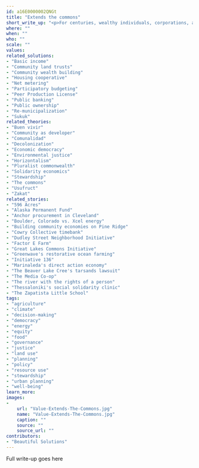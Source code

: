 ```yaml
---
id: a16E0000002QNGt
title: "Extends the commons"
short_write_up: "<p>For centuries, wealthy individuals, corporations, and the state have sought to enclose and privatize commonly held resources, particularly those belonging to indigenous and agrarian societies that understand our relationship to the commons as one of stewardship rather than ownership. These communities have resisted such encroachments, fighting not just to defend common control of land, housing, healthcare, human knowledge, and other vital spheres that shape our daily lives, but to extend those commons. Today’s efforts to defend and extend the commons are helping us all to rediscover relationships rooted in cooperation, solidarity and stewardship, rather than competition, egotism and exploitation.</p>"
where: ""
when: ""
who: ""
scale: ""
values:
related_solutions:
- "Basic income"
- "Community land trusts"
- "Community wealth building"
- "Housing cooperative"
- "Net metering"
- "Participatory budgeting"
- "Peer Production License"
- "Public banking"
- "Public ownership"
- "Re-municipalization"
- "Sukuk"
related_theories:
- "Buen vivir"
- "Community as developer"
- "Comunalidad"
- "Decolonization"
- "Economic democracy"
- "Environmental justice"
- "Horizontalism"
- "Pluralist commonwealth"
- "Solidarity economics"
- "Stewardship"
- "The commons"
- "Usufruct"
- "Zakat"
related_stories:
- "596 Acres"
- "Alaska Permanent Fund"
- "Anchor procurement in Cleveland"
- "Boulder, Colorado vs. Xcel energy"
- "Building community economies on Pine Ridge"
- "Cowry Collective timebank"
- "Dudley Street Neighborhood Initiative"
- "Factor E Farm"
- "Great Lakes Commons Initiative"
- "Greenwave's restorative ocean farming"
- "Initiative 136"
- "Marinaleda's direct action economy"
- "The Beaver Lake Cree's tarsands lawsuit"
- "The Media Co-op"
- "The river with the rights of a person"
- "Thessaloniki's social solidarity clinic"
- "The Zapatista Little School"
tags:
- "agriculture"
- "climate"
- "decision-making"
- "democracy"
- "energy"
- "equity"
- "food"
- "governance"
- "justice"
- "land use"
- "planning"
- "policy"
- "resource use"
- "stewardship"
- "urban planning"
- "well-being"
learn_more:
images:
-
    url: "Value-Extends-The-Commons.jpg"
    name: "Value-Extends-The-Commons.jpg"
    caption: ""
    source: ""
    source_url: ""
contributors:
- "Beautiful Solutions"
---
```

Full write-up goes here
